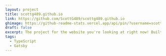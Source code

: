 ```yaml
---
layout: project
title: scottg489.github.io
link: https://github.com/ScottG489/scottg489.github.io
ghimage: https://github-readme-stats.vercel.app/api/pin/?username=scottg489&repo=scottg489.github.io&show_owner=true
draft: false
excerpt: The project for the website you're looking at right now! Built using the Gatsby framework.
tags:
  - TypeScript
  - Gatsby
---
```

